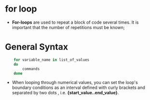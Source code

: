# for loop
* __For-loops__ are used to repeat a block of code several times. It is important that the number of repetitions must be known;

# General Syntax
```sh
    for variable_name in list_of_values
    do
        commands
    done
```

* When looping through numerical values, you can set the loop's boundary conditions as an interval defined with curly brackets and separated by two dots , i.e. __{start_value..end_value}__.